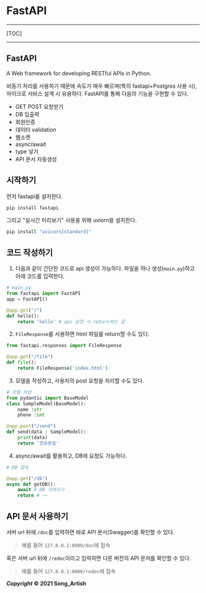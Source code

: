 # FastAPI



---

[TOC]

---



## FastAPI

A Web framework for developing RESTful APIs in Python.

비동기 처리를 사용하기 때문에 속도가 매우 빠르며(특히 fastapi+Postgres 사용 시), 마이크로 서비스 설계 시 유용하다. FastAPI를 통해 다음의 기능을 구현할 수 있다.

- GET POST 요청받기
- DB 입출력
- 회원인증
- 데이터 validation
- 웹소켓
- async/await
- type 넣기
- API 문서 자동생성



## 시작하기

먼저 fastapi를 설치한다.

```bash
pip install fastapi
```

그리고 "실시간 미리보기" 사용을 위해 uviorn을 설치한다.

```bash
pip install "uvicorn[standard]"
```



## 코드 작성하기

1. 다음과 같이 간단한 코드로 api 생성이 가능하다. 파일을 하나 생성(`main.py`)하고 아래 코드를 입력한다.

```python
# main.py
from fastapi import FastAPI
app = FastAPI()

@app.get("/")
def hello():
    return 'hello' # api 요청 시 return하는 값
```

2. `FileResponse`를 사용하면 html 파일를 return할 수도 있다.

```python
from fastapi.responses import FileResponse

@app.get("/file")
def file():
    return FileResponse('index.html')
```

3. 모델을 작성하고, 사용자의 post 요청을 처리할 수도 있다.

```python
# 모델 작성
from pydantic import BaseModel
class SampleModel(BaseModel):
    name :str
    phone :int

@app.post("/send")
def send(data : SampleModel):
    print(data)
    return '전송완료'
```

4. async/await를 활용하고, DB에 요청도 가능하다.

```python
# DB 접속

@app.get("/db")
async def getDB():
    await # DB 가져오기
    return # ~~
```



## API 문서 사용하기

서버 url 뒤에 `/doc`를 입력하면 바로 API 문서(Swagger)를 확인할 수 있다.

> 예를 들어 `127.0.0.1:8000/doc`에 접속

혹은 서버 url 뒤에 `/redoc`이라고 입력하면 다른 버전의 API 문저를 확인할 수 있다.

> 예를 들어 `127.0.0.1:8000/redoc`에 접속


***Copyright* © 2021 Song_Artish**